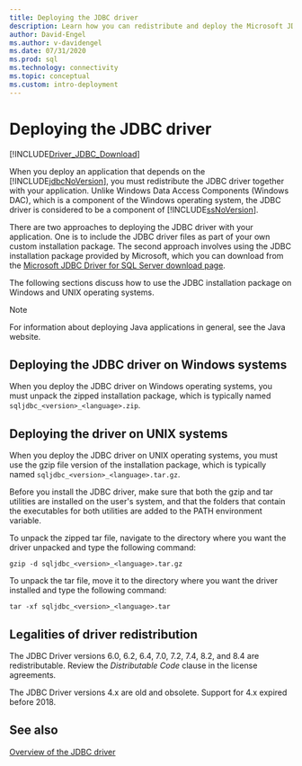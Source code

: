 ```yaml
---
title: Deploying the JDBC driver
description: Learn how you can redistribute and deploy the Microsoft JDBC Driver for SQL Server with your application and what files are required.
author: David-Engel
ms.author: v-davidengel
ms.date: 07/31/2020
ms.prod: sql
ms.technology: connectivity
ms.topic: conceptual
ms.custom: intro-deployment
---
```

# Deploying the JDBC driver

[!INCLUDE[Driver_JDBC_Download](../../includes/driver_jdbc_download.md)]

When you deploy an application that depends on the [!INCLUDE[jdbcNoVersion](../../includes/jdbcnoversion_md.md)], you must redistribute the JDBC driver together with your application. Unlike Windows Data Access Components (Windows DAC), which is a component of the Windows operating system, the JDBC driver is considered to be a component of [!INCLUDE[ssNoVersion](../../includes/ssnoversion-md.md)].  
  
There are two approaches to deploying the JDBC driver with your application. One is to include the JDBC driver files as part of your own custom installation package. The second approach involves using the JDBC installation package provided by Microsoft, which you can download from the [Microsoft JDBC Driver for SQL Server download page](download-microsoft-jdbc-driver-for-sql-server.md).  
  
The following sections discuss how to use the JDBC installation package on Windows and UNIX operating systems.  
  
> [!NOTE]  
> For information about deploying Java applications in general, see the Java website.  
  
## Deploying the JDBC driver on Windows systems

When you deploy the JDBC driver on Windows operating systems, you must unpack the zipped installation package, which is typically named `sqljdbc_<version>_<language>.zip`.

## Deploying the driver on UNIX systems

When you deploy the JDBC driver on UNIX operating systems, you must use the gzip file version of the installation package, which is typically named `sqljdbc_<version>_<language>.tar.gz`.  
  
Before you install the JDBC driver, make sure that both the gzip and tar utilities are installed on the user's system, and that the folders that contain the executables for both utilities are added to the PATH environment variable.  
  
To unpack the zipped tar file, navigate to the directory where you want the driver unpacked and type the following command:  
  
`gzip -d sqljdbc_<version>_<language>.tar.gz`  
  
To unpack the tar file, move it to the directory where you want the driver installed and type the following command:  
  
`tar -xf sqljdbc_<version>_<language>.tar`  

## Legalities of driver redistribution

The JDBC Driver versions 6.0, 6.2, 6.4, 7.0, 7.2, 7.4, 8.2, and 8.4 are redistributable. Review the _Distributable Code_ clause in the license agreements.

The JDBC Driver versions 4.x are old and obsolete. Support for 4.x expired before 2018.

## See also

[Overview of the JDBC driver](overview-of-the-jdbc-driver.md)  
